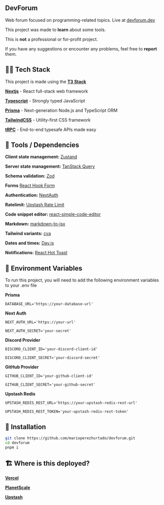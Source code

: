 ## DevForum

Web forum focused on programming-related topics. Live at [devforum.dev](https://devforum.dev/)

This project was made to **learn** about some tools.

This is **not** a professional or for-profit project.

If you have any suggestions or encounter any problems, feel free to **report** them.

## 🧑‍💻 Tech Stack

This project is made using the **[T3 Stack](https://create.t3.gg/)**

**[Nextjs](https://nextjs.org/)** - React full-stack web framework

**[Typescript](https://www.typescriptlang.org/)** - Strongly typed JavaScript

**[Prisma](https://www.prisma.io/)** - Next-generation Node.js and TypeScript ORM

**[TailwindCSS](https://tailwindcss.com/)** - Utility-first CSS framework

**[tRPC](https://trpc.io/)** - End-to-end typesafe APIs made easy



## 🔧 Tools / Dependencies

**Client state management:** [Zustand](https://github.com/pmndrs/zustand)

**Server state management:** [TanStack Query](https://tanstack.com/query/latest)

**Schema validation:** [Zod](https://github.com/colinhacks/zod)

**Forms** [React Hook Form](https://github.com/react-hook-form/react-hook-form)

**Authentication:** [NextAuth](https://next-auth.js.org/)

**Ratelimit:** [Upstash Rate Limit](https://github.com/upstash/ratelimit)

**Code snippet editor:** [react-simple-code-editor](https://github.com/react-simple-code-editor/react-simple-code-editor)

**Markdown:** [markdown-to-jsx](https://github.com/probablyup/markdown-to-jsx)

**Tailwind variants:** [cva](https://cva.style/docs)

**Dates and times:** [Day.js](https://day.js.org/)

**Notifications:** [React Hot Toast](https://react-hot-toast.com/)

## 💬 Environment Variables

To run this project, you will need to add the following environment variables to your .env file

**Prisma**

`DATABASE_URL='https://your-database-url'`

**Next Auth**

`NEXT_AUTH_URL='https://your-url'`

`NEXT_AUTH_SECRET='your-secret'`

**Discord Provider**

`DISCORD_CLIENT_ID='your-discord-client-id'`

`DISCORD_CLIENT_SECRET='your-discord-secret'`

**GitHub Provider**

`GITHUB_CLIENT_ID='your-github-client-id'`

`GITHUB_CLIENT_SECRET='your-github-secret'`

**Upstash Redis**

`UPSTASH_REDIS_REST_URL='https://your-upstash-redis-rest-url'`

`UPSTASH_REDIS_REST_TOKEN='your-upstash-redis-rest-token'`

## 🚀 Installation

```bash
git clone https://github.com/marioperezhurtado/devforum.git
cd devforum
pnpm i
```

## 🏗️ Where is this deployed?

**[Vercel](https://vercel.com/)**

**[PlanetScale](https://planetscale.com/)**

**[Upstash](https://upstash.com/)**


